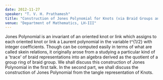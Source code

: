 ```yaml
---
date: 2012-11-27
speaker: "T. V. H. Prathamesh"
title: "Construction of Jones Polynomial for Knots (via Braid Groups and Hecke Algebras)"
venue: "Department of Mathematics, LH-III"
---
```

Jones Polynomial is an invariant of an oriented knot or link
which assigns to each oriented knot or link a Laurent polynomial in the
variable t^{1/2} with integer coefficients. Though can be computed easily
in terms of what are called skein relations, it originally arose from a
studying a particular kind of a 'trace' of braid representations into an
algebra derived as the quotient of a group ring of braid group. We shall
discuss this construction of Jones Polynomial in the first talk. In the
second part, we shall discuss the construction of Jones Polynomial from
the tangle representation of Knots.
